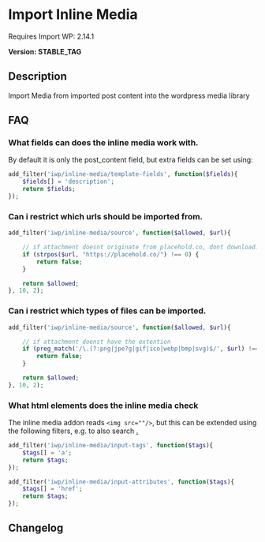 # Import Inline Media

Requires Import WP: 2.14.1

**Version: __STABLE_TAG__**

## Description

Import Media from imported post content into the wordpress media library

## FAQ

### What fields can does the inline media work with.

By default it is only the post_content field, but extra fields can be set using:

```php
add_filter('iwp/inline-media/template-fields', function($fields){
    $fields[] = 'description';
    return $fields;
});
```

### Can i restrict which urls should be imported from.

```php
add_filter('iwp/inline-media/source', function($allowed, $url){

    // if attachment doesnt originate from placehold.co, dont download.
    if (strpos($url, "https://placehold.co/") !== 0) {
        return false;
    }

    return $allowed;
}, 10, 2);
```

### Can i restrict which types of files can be imported.

```php
add_filter('iwp/inline-media/source', function($allowed, $url){

    // if attachment doenst have the extention
    if (preg_match('/\.(?:png|jpe?g|gif|ico|webp|bmp|svg)$/', $url) !== 1) {
        return false;
    }

    return $allowed;
}, 10, 2);
```

### What html elements does the inline media check

The inline media addon reads ```<img src=""/>```, but this can be extended using the following filters, e.g. to also search <a href="" />.

```php
add_filter('iwp/inline-media/input-tags', function($tags){
    $tags[] = 'a';
    return $tags;
});
```

```php
add_filter('iwp/inline-media/input-attributes', function($tags){
    $tags[] = 'href';
    return $tags;
});
```

## Changelog
